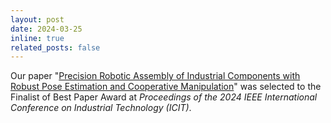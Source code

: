```yaml
---
layout: post
date: 2024-03-25
inline: true
related_posts: false
---
```


Our paper "<a href="https://doi.org/10.1109/ICIT58233.2024.10540754">Precision Robotic Assembly of Industrial Components with Robust Pose Estimation and Cooperative Manipulation</a>" was selected to the Finalist of Best Paper Award at <i>Proceedings of the 2024 IEEE International Conference on Industrial Technology (ICIT)</i>.

